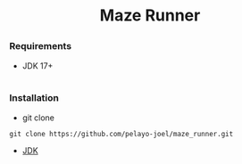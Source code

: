 # <p align="center">**Maze Runner**</p>



### __Requirements__


- JDK 17+
<br></br>


### Installation

- git clone
```
git clone https://github.com/pelayo-joel/maze_runner.git
```

- [JDK](https://www.oracle.com/fr/java/technologies/downloads/)

<br></br>
